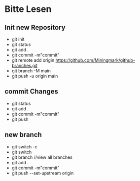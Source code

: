 # Bitte Lesen

## Init new Repository
- git init
- git status
- git add .
- git commit -m"commit"
- git remote add origin https://github.com/Miningmark/github-branches.git
- git branch -M main
- git push -u origin main

## commit Changes
- git status
- git add .
- git commit -m"commit"
- git push 

## new branch
- git switch -c <branchname>
- git switch <branchname>
- git branch        //view all branches
- git add .
- git commit -m"commit"
- git push --set-upstream origin <branchname>